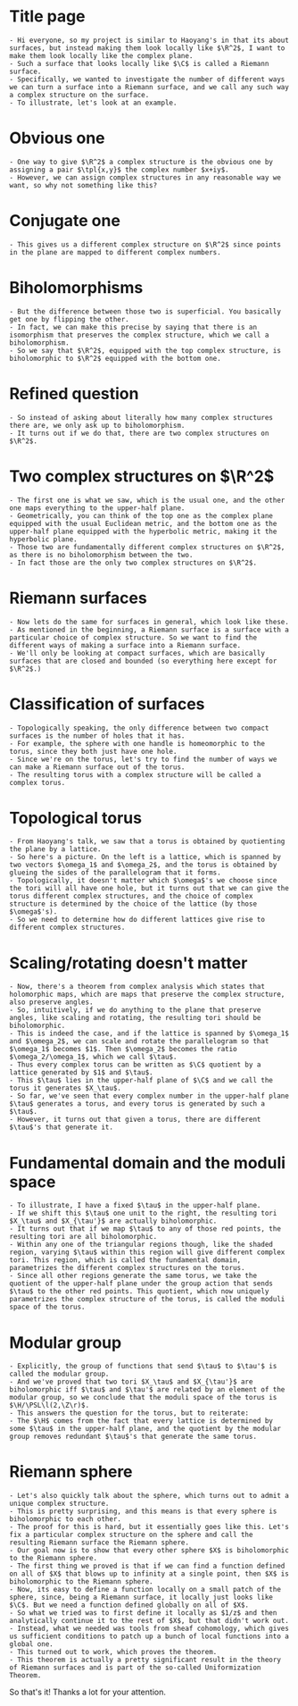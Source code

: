 # Title page
    - Hi everyone, so my project is similar to Haoyang's in that its about surfaces, but instead making them look locally like $\R^2$, I want to make them look locally like the complex plane.
    - Such a surface that looks locally like $\C$ is called a Riemann surface.
    - Specifically, we wanted to investigate the number of different ways we can turn a surface into a Riemann surface, and we call any such way a complex structure on the surface.
    - To illustrate, let's look at an example.
# Obvious one
    - One way to give $\R^2$ a complex structure is the obvious one by assigning a pair $\tpl{x,y}$ the complex number $x+iy$.
    - However, we can assign complex structures in any reasonable way we want, so why not something like this?
# Conjugate one
    - This gives us a different complex structure on $\R^2$ since points in the plane are mapped to different complex numbers.
# Biholomorphisms
    - But the difference between those two is superficial. You basically get one by flipping the other.
    - In fact, we can make this precise by saying that there is an isomorphism that preserves the complex structure, which we call a biholomorphism.
    - So we say that $\R^2$, equipped with the top complex structure, is biholomorphic to $\R^2$ equipped with the bottom one.
# Refined question
    - So instead of asking about literally how many complex structures there are, we only ask up to biholomorphism.
    - It turns out if we do that, there are two complex structures on $\R^2$.
# Two complex structures on $\R^2$
    - The first one is what we saw, which is the usual one, and the other one maps everything to the upper-half plane.
    - Geometrically, you can think of the top one as the complex plane equipped with the usual Euclidean metric, and the bottom one as the upper-half plane equipped with the hyperbolic metric, making it the hyperbolic plane.
    - Those two are fundamentally different complex structures on $\R^2$, as there is no biholomorphism between the two.
    - In fact those are the only two complex structures on $\R^2$.
# Riemann surfaces
    - Now lets do the same for surfaces in general, which look like these.
    - As mentioned in the beginning, a Riemann surface is a surface with a particular choice of complex structure. So we want to find the different ways of making a surface into a Riemann surface.
    - We'll only be looking at compact surfaces, which are basically surfaces that are closed and bounded (so everything here except for $\R^2$.)
# Classification of surfaces
    - Topologically speaking, the only difference between two compact surfaces is the number of holes that it has.
    - For example, the sphere with one handle is homeomorphic to the torus, since they both just have one hole.
    - Since we're on the torus, let's try to find the number of ways we can make a Riemann surface out of the torus.
    - The resulting torus with a complex structure will be called a complex torus.
# Topological torus
    - From Haoyang's talk, we saw that a torus is obtained by quotienting the plane by a lattice.
    - So here's a picture. On the left is a lattice, which is spanned by two vectors $\omega_1$ and $\omega_2$, and the torus is obtained by glueing the sides of the parallelogram that it forms.
    - Topologically, it doesn't matter which $\omega$'s we choose since the tori will all have one hole, but it turns out that we can give the torus different complex structures, and the choice of complex structure is determined by the choice of the lattice (by those $\omega$'s).
    - So we need to determine how do different lattices give rise to different complex structures.
# Scaling/rotating doesn't matter
    - Now, there's a theorem from complex analysis which states that holomorphic maps, which are maps that preserve the complex structure, also preserve angles.
    - So, intuitively, if we do anything to the plane that preserve angles, like scaling and rotating, the resulting tori should be biholomorphic.
    - This is indeed the case, and if the lattice is spanned by $\omega_1$ and $\omega_2$, we can scale and rotate the parallelogram so that $\omega_1$ becomes $1$. Then $\omega_2$ becomes the ratio $\omega_2/\omega_1$, which we call $\tau$.
    - Thus every complex torus can be written as $\C$ quotient by a lattice generated by $1$ and $\tau$.
    - This $\tau$ lies in the upper-half plane of $\C$ and we call the torus it generates $X_\tau$.
    - So far, we've seen that every complex number in the upper-half plane $\tau$ generates a torus, and every torus is generated by such a $\tau$.
    - However, it turns out that given a torus, there are different $\tau$'s that generate it.
# Fundamental domain and the moduli space
    - To illustrate, I have a fixed $\tau$ in the upper-half plane.
    - If we shift this $\tau$ one unit to the right, the resulting tori $X_\tau$ and $X_{\tau'}$ are actually biholomorphic.
    - It turns out that if we map $\tau$ to any of those red points, the resulting tori are all biholomorphic.
    - Within any one of the triangular regions though, like the shaded region, varying $\tau$ within this region will give different complex tori. This region, which is called the fundamental domain, parametrizes the different complex structures on the torus.
    - Since all other regions generate the same torus, we take the quotient of the upper-half plane under the group action that sends $\tau$ to the other red points. This quotient, which now uniquely parametrizes the complex structure of the torus, is called the moduli space of the torus.
# Modular group
    - Explicitly, the group of functions that send $\tau$ to $\tau'$ is called the modular group.
    - And we've proved that two tori $X_\tau$ and $X_{\tau'}$ are biholomorphic iff $\tau$ and $\tau'$ are related by an element of the modular group, so we conclude that the moduli space of the torus is $\H/\PSL\l(2,\Z\r)$.
    - This answers the question for the torus, but to reiterate:
    - The $\H$ comes from the fact that every lattice is determined by some $\tau$ in the upper-half plane, and the quotient by the modular group removes redundant $\tau$'s that generate the same torus.
# Riemann sphere
    - Let's also quickly talk about the sphere, which turns out to admit a unique complex structure.
    - This is pretty surprising, and this means is that every sphere is biholomorphic to each other.
    - The proof for this is hard, but it essentially goes like this. Let's fix a particular complex structure on the sphere and call the resulting Riemann surface the Riemann sphere.
    - Our goal now is to show that every other sphere $X$ is biholomorphic to the Riemann sphere.
    - The first thing we proved is that if we can find a function defined on all of $X$ that blows up to infinity at a single point, then $X$ is biholomorphic to the Riemann sphere.
    - Now, its easy to define a function locally on a small patch of the sphere, since, being a Riemann surface, it locally just looks like $\C$. But we need a function defined globally on all of $X$.
    - So what we tried was to first define it locally as $1/z$ and then analytically continue it to the rest of $X$, but that didn't work out.
    - Instead, what we needed was tools from sheaf cohomology, which gives us sufficient conditions to patch up a bunch of local functions into a global one.
    - This turned out to work, which proves the theorem.
    - This theorem is actually a pretty significant result in the theory of Riemann surfaces and is part of the so-called Uniformization Theorem.

So that's it! Thanks a lot for your attention.
